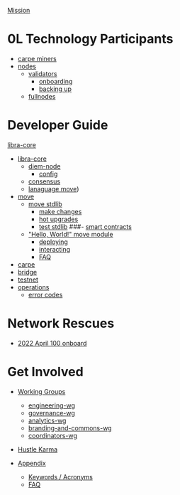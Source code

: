 [Mission](./README.md)

# 0L Technology Participants 

- [carpe miners](./tech_participants/carpe_miners.md)
- [nodes]()
  - [validators](./tech_participants/validators.md)
    - [onboarding](./tech_participants/validator_onboarding.md)
    - [backing up](./tech_participants/validator_backup.md)
  - [fullnodes](./tech_participants/fullnodes.md)

# Developer Guide
[libra-core](./developer_guide/libra_core.md)
- [libra-core](./developer_guide/libra_core/README.md)
  - [diem-node](./developer_guide/libra_core/diem-node.md)
    - [config](./developer_guide/libra_core/diem-node_config.md)
  - [consensus](./developer_guide/libra_core/consensus.md)
  - [lanaguage move](./developer_guide/libra_core/language.md))
- [move](./developer_guide/move/README.md)
  - [move stdlib](./developer_guide/move/move_stdlib.md)
    - [make changes](./developer_guide/move/move_stdlib_makechanges.md)
    - [hot upgrades](./developer_guide/move/move_stdlib_hotupgrades.md)
    - [test stdlib](./developer_guide/move/move_stdlib_test.md)
  ###- [smart contracts](./developer_guide/move/move_smartcontracts.md)
  - ["Hello, World!" move module](./developer_guide/move/hello_world_move_mod.md)
    - [deploying](./developer_guide/move/deploy_smartcontract.md)
    - [interacting](./developer_guide/move/interact_with_smartcontract.md)
    - [FAQ](./developer_guide/move/FAQ.md)
- [carpe](./developer_guide/carpe/README.md)
- [bridge](./developer_guide/bridge/README.md)
- [testnet](./developer_guide/testnet/README.md)
- [operations](./developer_guide/ops/README.md)
  - [error codes](./developer_guide/ops/error_codes.md)
  
# Network Rescues
  - [2022 April 100 onboard](./network_rescue/2022_april.md)

# Get Involved 
- [Working Groups](./wg/README.md)
  - [engineering-wg](./wg/eng_wg.md)
  - [governance-wg](./wg/gov_wg.md)
  - [analytics-wg](./wg/analytics_wg.md)
  - [branding-and-commons-wg](./wg/brand_and_commons_wg.md)
  - [coordinators-wg](./wg/coordinators_wg.md)
- [Hustle Karma](./wg/README.md)

- [Appendix]()
  - [Keywords / Acronyms](keyword_acronyms.md)
  - [FAQ](FAQ.md)